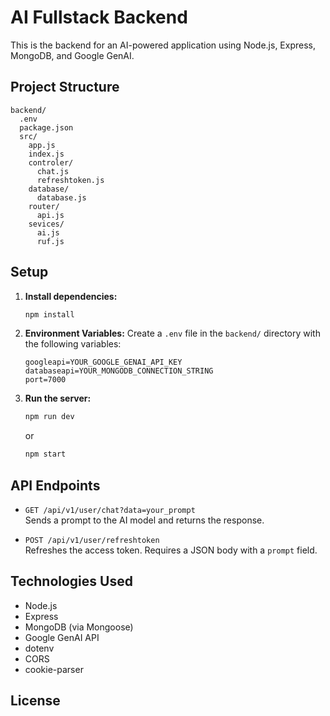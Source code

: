 # AI Fullstack Backend

This is the backend for an AI-powered application using Node.js, Express, MongoDB, and Google GenAI.

## Project Structure

```
backend/
  .env
  package.json
  src/
    app.js
    index.js
    controler/
      chat.js
      refreshtoken.js
    database/
      database.js
    router/
      api.js
    sevices/
      ai.js
      ruf.js
```

## Setup

1. **Install dependencies:**
   ```sh
   npm install
   ```

2. **Environment Variables:**
   Create a `.env` file in the `backend/` directory with the following variables:
   ```
   googleapi=YOUR_GOOGLE_GENAI_API_KEY
   databaseapi=YOUR_MONGODB_CONNECTION_STRING
   port=7000
   ```

3. **Run the server:**
   ```sh
   npm run dev
   ```
   or
   ```sh
   npm start
   ```

## API Endpoints

- `GET /api/v1/user/chat?data=your_prompt`  
  Sends a prompt to the AI model and returns the response.

- `POST /api/v1/user/refreshtoken`  
  Refreshes the access token. Requires a JSON body with a `prompt` field.

## Technologies Used

- Node.js
- Express
- MongoDB (via Mongoose)
- Google GenAI API
- dotenv
- CORS
- cookie-parser

## License
